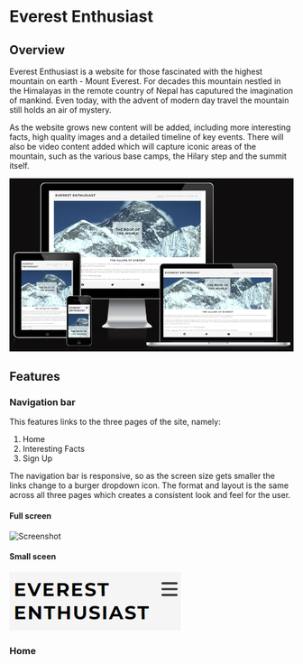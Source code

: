 # Everest Enthusiast
## Overview

Everest Enthusiast is a website for those fascinated with the highest mountain on earth - Mount Everest. For decades this mountain nestled in the Himalayas in the remote country of Nepal has caputured the imagination of mankind. Even today, with the advent of modern day travel the mountain still holds an air of mystery. 

As the website grows new content will be added, including more interesting facts, high quality images and a detailed timeline of key events. There will also be video content added which will capture iconic areas of the mountain, such as the various base camps, the Hilary step and the summit itself.

![alt text](assets/media/overview.png)

## Features

### Navigation bar

This features links to the three pages of the site, namely:
1. Home
2. Interesting Facts
3. Sign Up 

The navigation bar is responsive, so as the screen size gets smaller the links change to a burger dropdown icon. The format and layout is the same across all three pages which creates a consistent look and feel for the user.

#### Full screen
![Screenshot](assets/media/nav-bar-max-1.png)

#### Small sceen
![alt text](assets/media/nav-bar-min.png)

### Home



 


 